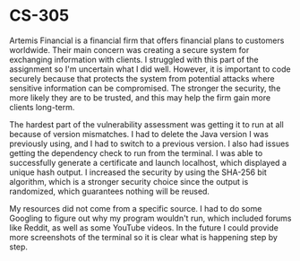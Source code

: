 # CS-305
Artemis Financial is a financial firm that offers financial plans to customers worldwide. Their main concern was creating a secure system for exchanging information with clients. I struggled with this part of the assignment so I'm uncertain what I did well. However, it is important to code securely because that protects the system from potential attacks where sensitive information can be compromised. The stronger the security, the more likely they are to be trusted, and this may help the firm gain more clients long-term.


The hardest part of the vulnerability assessment was getting it to run at all because of version mismatches. I had to delete the Java version I was previously using, and I had to switch to a previous version. I also had issues getting the dependency check to run from the terminal. I was able to successfully generate a certificate and launch localhost, which displayed a unique hash output. I increased the security by using the SHA-256 bit algorithm, which is a stronger security choice since the output is randomized, which guarantees nothing will be reused.


My resources did not come from a specific source. I had to do some Googling to figure out why my program wouldn't run, which included forums like Reddit, as well as some YouTube videos. In the future I could provide more screenshots of the terminal so it is clear what is happening step by step.
